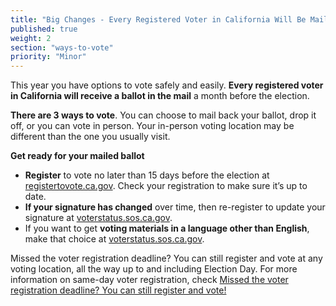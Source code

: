 ```yaml
---
title: "Big Changes - Every Registered Voter in California Will Be Mailed a Ballot"
published: true
weight: 2
section: "ways-to-vote"
priority: "Minor"
---
```


This year you have options to vote safely and easily. **Every registered voter in California will receive a ballot in the mail** a month before the election.

**There are 3 ways to vote**. You can choose to mail back your ballot, drop it off, or you can vote in person. Your in-person voting location may be different than the one you usually visit. 

**Get ready for your mailed ballot**
- **Register** to vote no later than 15 days before the election at [registertovote.ca.gov](https://registertovote.ca.gov//).
Check your registration to make sure it’s up to date. 
- **If your signature has changed** over time, then re-register to update your signature at [voterstatus.sos.ca.gov](https://voterstatus.sos.ca.gov/).
- If you want to get **voting materials in a language other than English**, make that choice at [voterstatus.sos.ca.gov](https://voterstatus.sos.ca.gov/).

Missed the voter registration deadline? You can still register and vote at any voting location, all the way up to and including Election Day. For more information on same-day voter registration, check [Missed the voter registration deadline? You can still register and vote!](#menu-item-missed-the-voter-registration-deadline-you-can-still-register-and-vote)
